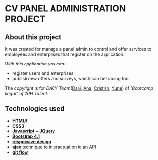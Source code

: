 # CV PANEL ADMINISTRATION PROJECT

## About this project

It was created for manage a panel admin to control and offer services to employees and enterprises that register on the application.

_With this application you can:_

- register users and enterprises.
- publish new offers and surveys, which can be tracing too.

The _copyright_ is for _DACY Team_([Dani](https://github.com/Ranacode), [Ana](https://github.com/annasauciuc), [Cristian](https://github.com/CristianDavidCabrera), [Yune](https://github.com/ZakyesS)) of _"Bootcamp Ikigai" of 20H Talent_.

## Technologies used

- **[HTML5](https://es.wikipedia.org/wiki/HTML5)**
- **[CSS3](https://developer.mozilla.org/es/docs/Web/CSS/CSS3)**
- **[Javascript](https://www.javascript.com/) + [JQuery](https://jquery.com/)**
- **[Bootstrap 4.1](https://getbootstrap.com/docs/4.1/getting-started/introduction/)**
- **[responsive design](https://responsivedesign.is/)**
- **[ajax](https://api.jquery.com/jQuery.Ajax/#jQuery-ajax-url-settings)** technique to interactuation to an API
- **[git flow](https://es.atlassian.com/git/tutorials/comparing-workflows/gitflow-workflow)**
